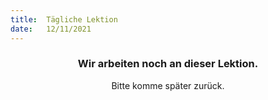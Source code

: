 ```yaml
---
title:  Tägliche Lektion
date:   12/11/2021
---
```


### <center>Wir arbeiten noch an dieser Lektion.</center>
<center>Bitte komme später zurück.</center>